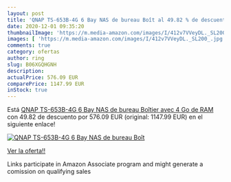 ```yaml
---
layout: post
title: 'QNAP TS-653B-4G 6 Bay NAS de bureau Boît al 49.82 % de descuento'
date: 2020-12-01 09:35:20
thumbnailImage: 'https://m.media-amazon.com/images/I/412v7VVeyDL._SL200_.jpg'
images: [ 'https://m.media-amazon.com/images/I/412v7VVeyDL._SL200_.jpg' ]
comments: true
category: ofertas
author: ring
slug: B06XGQHGNH
description:
actualPrice: 576.09 EUR
comparePrice: 1147.99 EUR
inStock: true
---
```


Está [QNAP TS-653B-4G 6 Bay NAS de bureau Boîtier avec 4 Go de RAM](https://www.amazon.fr/dp/B06XGQHGNH/?tag=tolees0d-21) con 49.82 de descuento por 576.09 EUR (original: 1147.99 EUR) en el siguiente enlace!

[![QNAP TS-653B-4G 6 Bay NAS de bureau Boît](https://m.media-amazon.com/images/I/412v7VVeyDL._SL200_.jpg)](https://www.amazon.fr/dp/B06XGQHGNH/?tag=tolees0d-21)

[Ver la oferta!!](https://www.amazon.fr/dp/B06XGQHGNH/?tag=tolees0d-21)

Links participate in Amazon Associate program and might generate a comission on qualifying sales


